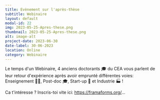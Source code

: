 ```yaml
---
title: Evènement sur l'après-thèse
subtitle: Webinaire
layout: default
modal-id: 22
img: 2023-05-25-Apres-these.png
thumbnail: 2023-05-25-Apres-these.png
alt: image-alt
project-date: 2023-06-30
date-label: 30-06-2023
location: Online
category: Webinaire
---
```


Le temps d'un Webinaire, 4 anciens doctorants 🎓 du CEA vous parlent de leur retour d'expérience après avoir emprunté différentes voies:  
Enseignement 👨‍🏫, Post-doc 🎓, Start-up 🚀 et Industrie 🏭 !  
   

Ca t'intéresse ? Inscris-toi vite ici: <a href="https://framaforms.org/evenement-apres-these-1685951531" target="_blank">https://framaforms.org/... </a>
